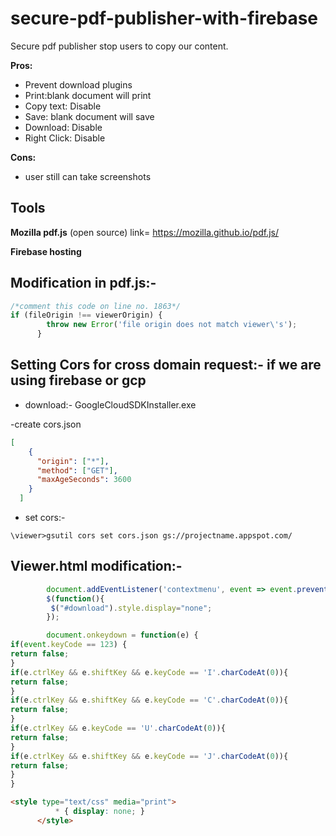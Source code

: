 # secure-pdf-publisher-with-firebase
Secure pdf  publisher stop users to copy our content.

**Pros:**
- Prevent download plugins
- Print:blank document will print
- Copy text: Disable 
- Save:  blank document will save
- Download: Disable
- Right Click: Disable

**Cons:**
- user still can take screenshots

## Tools

**Mozilla pdf.js** (open source) link= https://mozilla.github.io/pdf.js/

**Firebase hosting**

## Modification in pdf.js:-
```javascript
/*comment this code on line no. 1863*/
if (fileOrigin !== viewerOrigin) {
        throw new Error('file origin does not match viewer\'s');
      }      
```
## Setting Cors for cross domain request:- if we are using firebase or gcp




- download:- GoogleCloudSDKInstaller.exe

-create cors.json

```json
[
    {
      "origin": ["*"],
      "method": ["GET"],
      "maxAgeSeconds": 3600
    }
  ]
  ```
  - set cors:-
  ```
  \viewer>gsutil cors set cors.json gs://projectname.appspot.com/
  ```
## Viewer.html modification:-
```javascript
        document.addEventListener('contextmenu', event => event.preventDefault());
        $(function(){
         $("#download").style.display="none";
        });

        document.onkeydown = function(e) {
if(event.keyCode == 123) {
return false;
}
if(e.ctrlKey && e.shiftKey && e.keyCode == 'I'.charCodeAt(0)){
return false;
}
if(e.ctrlKey && e.shiftKey && e.keyCode == 'C'.charCodeAt(0)){
return false;
}
if(e.ctrlKey && e.keyCode == 'U'.charCodeAt(0)){
return false;
}
if(e.ctrlKey && e.shiftKey && e.keyCode == 'J'.charCodeAt(0)){
return false;
}
}
```
```html
<style type="text/css" media="print">
          * { display: none; }
      </style>
```

